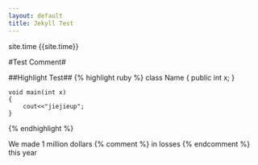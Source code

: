 ```yaml
---
layout: default
title: Jekyll Test
---
```

site.time
{{site.time}}

#Test Comment#

##Highlight Test##
{% highlight ruby %}
	class Name
	{
		public int x;
	}
	
	void main(int x)
	{
		cout<<"jiejieup";
	}
{% endhighlight %}

We made 1 million dollars {% comment %} in losses {% endcomment %} this year



